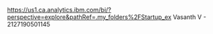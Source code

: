 https://us1.ca.analytics.ibm.com/bi/?perspective=explore&pathRef=.my_folders%2FStartup_ex
Vasanth V - 2127190501145
